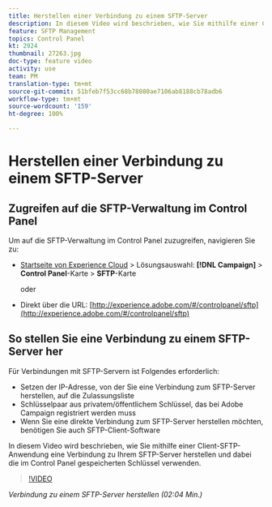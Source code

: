```yaml
---
title: Herstellen einer Verbindung zu einem SFTP-Server
description: In diesem Video wird beschrieben, wie Sie mithilfe einer Client-SFTP-Anwendung eine Verbindung zu Ihrem SFTP-Server herstellen und dabei die im Control Panel gespeicherten Schlüssel verwenden.
feature: SFTP Management
topics: Control Panel
kt: 2924
thumbnail: 27263.jpg
doc-type: feature video
activity: use
team: PM
translation-type: tm+mt
source-git-commit: 51bfeb7f53cc68b78080ae7106ab8188cb78adb6
workflow-type: tm+mt
source-wordcount: '159'
ht-degree: 100%

---
```



# Herstellen einer Verbindung zu einem SFTP-Server

## Zugreifen auf die SFTP-Verwaltung im Control Panel

Um auf die SFTP-Verwaltung im Control Panel zuzugreifen, navigieren Sie zu:

* [Startseite von Experience Cloud](https://experience.adobe.com/#/home) > Lösungsauswahl: **[!DNL Campaign]** > **Control Panel**-Karte > **SFTP**-Karte

   oder
* Direkt über die URL: [http://experience.adobe.com/#/controlpanel/sftp](http://experience.adobe.com/#/controlpanel/sftp)

## So stellen Sie eine Verbindung zu einem SFTP-Server her

Für Verbindungen mit SFTP-Servern ist Folgendes erforderlich:

* Setzen der IP-Adresse, von der Sie eine Verbindung zum SFTP-Server herstellen, auf die Zulassungsliste
* Schlüsselpaar aus privatem/öffentlichem Schlüssel, das bei Adobe Campaign registriert werden muss
* Wenn Sie eine direkte Verbindung zum SFTP-Server herstellen möchten, benötigen Sie auch SFTP-Client-Software

In diesem Video wird beschrieben, wie Sie mithilfe einer Client-SFTP-Anwendung eine Verbindung zu Ihrem SFTP-Server herstellen und dabei die im Control Panel gespeicherten Schlüssel verwenden.

>[!VIDEO](https://video.tv.adobe.com/v/27263?quality=12)

*Verbindung zu einem SFTP-Server herstellen (02:04 Min.)*
